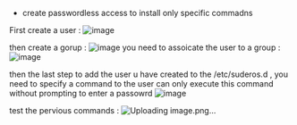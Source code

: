 
- create passwordless access to install only specific commadns

First create a user : ![image](https://github.com/user-attachments/assets/be25d13e-852c-4d5e-9b09-a628c0038f53)

then create a gorup : ![image](https://github.com/user-attachments/assets/26097873-2ee3-4f00-9f9a-527275512cfc) 
you need to assoicate the user to a group : ![image](https://github.com/user-attachments/assets/072cd461-2104-4117-adfc-2f051899ff3f)

then the last step to add the user u have created to the /etc/suderos.d , you need to specify a command to the user can only execute this command without prompting to enter a passowrd ![image](https://github.com/user-attachments/assets/b0b4399a-fb32-499e-95f1-2f966f57b19a)

test the pervious commands : ![Uploading image.png…]()
